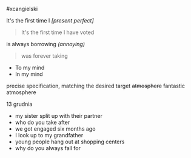 #xcangielski 

It's the first time I *\[present perfect]*
> It's the first time I have voted

is always borrowing *(annoying)*
> was forever taking

- To my mind
- In my mind

precise specification, matching the desired target
~~atmosphere~~ fantastic atmosphere

13 grudnia

- my sister split up with their partner
- who do you take after
- we got engaged six months ago
- I look up to my grandfather
- young people hang out at shopping centers
- why do you always fall for

